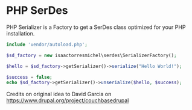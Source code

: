 # PHP SerDes

PHP Serializer is a Factory to get a SerDes class optimized for your PHP installation.

```php
include 'vendor/autoload.php';

$sd_factory = new isaactorresmichel\serdes\SerializerFactory();

$hello = $sd_factory->getSerializer()->serialize("Hello World!");

$success = false;
echo $sd_factory->getSerializer()->unserialize($hello, $success);
```

Credits on original idea to David Garcia on https://www.drupal.org/project/couchbasedrupal